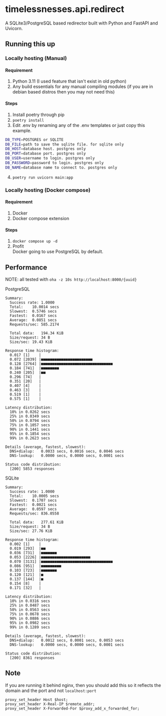 # timelessnesses.api.redirect
A SQLite3/PostgreSQL based redirector built with Python and FastAPI and Uvicorn.

## Running this up
### Locally hosting (Manual)
#### Requirement
1. Python 3.11 (I used feature that isn't exist in old python)
2. Any build essentials for any manual compiling modules (if you are in debian based distros then you may not need this)
#### Steps
1. Install poetry through pip
2. `poetry install`
3. Edit .env by renaming any of the .env templates or just copy this example.

```sh
DB_TYPE=POSTGRES or SQLITE
DB_FILE=path to save the sqlite file. for sqlite only
DB_HOST=database host. postgres only
DB_PORT=database port. postgres only
DB_USER=username to login. postgres only
DB_PASSWORD=password to login. postgres only
DB_NAME=database name to connect to. postgres only
```

4. `poetry run uvicorn main:app`

### Locally hosting (Docker compose)

#### Requirement

1. Docker
2. Docker compose extension

#### Steps

1. `docker compose up -d`
2. Profit  
Docker going to use PostgreSQL by default.

## Performance

NOTE: all tested with `oha -z 10s http://localhost:8000/{uuid}`

PostgreSQL

```shell
Summary:
  Success rate:	1.0000
  Total:	10.0014 secs
  Slowest:	0.5746 secs
  Fastest:	0.0167 secs
  Average:	0.0851 secs
  Requests/sec:	585.2174

  Total data:	194.34 KiB
  Size/request:	34 B
  Size/sec:	19.43 KiB

Response time histogram:
  0.017 [1]    |
  0.072 [2039] |■■■■■■■■■■■■■■■■■■■■■■■
  0.128 [2764] |■■■■■■■■■■■■■■■■■■■■■■■■■■■■■■■■
  0.184 [741]  |■■■■■■■■
  0.240 [205]  |■■
  0.296 [74]   |
  0.351 [20]   |
  0.407 [4]    |
  0.463 [3]    |
  0.519 [1]    |
  0.575 [1]    |

Latency distribution:
  10% in 0.0262 secs
  25% in 0.0349 secs
  50% in 0.0794 secs
  75% in 0.1057 secs
  90% in 0.1441 secs
  95% in 0.1854 secs
  99% in 0.2623 secs

Details (average, fastest, slowest):
  DNS+dialup:	0.0033 secs, 0.0016 secs, 0.0046 secs
  DNS-lookup:	0.0000 secs, 0.0000 secs, 0.0001 secs

Status code distribution:
  [200] 5853 responses

```

SQLite

```shell
Summary:
  Success rate:	1.0000
  Total:	10.0005 secs
  Slowest:	0.1707 secs
  Fastest:	0.0021 secs
  Average:	0.0597 secs
  Requests/sec:	836.0558

  Total data:	277.61 KiB
  Size/request:	34 B
  Size/sec:	27.76 KiB

Response time histogram:
  0.002 [1]    |
  0.019 [293]  |■■
  0.036 [731]  |■■■■■■■
  0.053 [2226] |■■■■■■■■■■■■■■■■■■■■■■
  0.070 [3131] |■■■■■■■■■■■■■■■■■■■■■■■■■■■■■■■■
  0.086 [951]  |■■■■■■■■■
  0.103 [723]  |■■■■■■■
  0.120 [121]  |■
  0.137 [144]  |■
  0.154 [8]    |
  0.171 [32]   |

Latency distribution:
  10% in 0.0316 secs
  25% in 0.0487 secs
  50% in 0.0563 secs
  75% in 0.0678 secs
  90% in 0.0886 secs
  95% in 0.0982 secs
  99% in 0.1289 secs

Details (average, fastest, slowest):
  DNS+dialup:	0.0012 secs, 0.0001 secs, 0.0053 secs
  DNS-lookup:	0.0000 secs, 0.0000 secs, 0.0001 secs

Status code distribution:
  [200] 8361 responses
```

## Note
If you are running it behind nginx, then you should add this so it reflects the domain and the port and not `localhost:port`
```nginx
proxy_set_header Host $host;
proxy_set_header X-Real-IP $remote_addr;
proxy_set_header X-Forwarded-For $proxy_add_x_forwarded_for;
```
